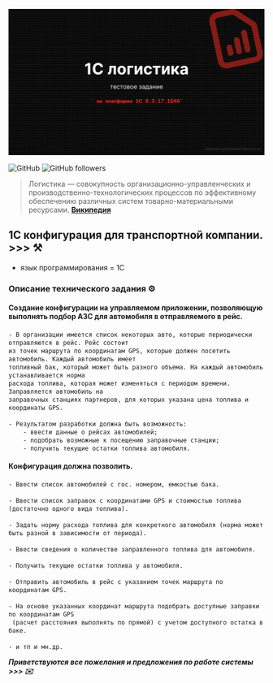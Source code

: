 <kbd><img src="img/1C_логистика.png" /></kbd>

![GitHub](https://img.shields.io/github/license/Alba3k/reserv_system_mendo?style=for-the-badge)
![GitHub followers](https://img.shields.io/github/followers/Alba3k?style=social)

> Логистика — совокупность организационно-управленческих и производственно-технологических процессов по эффективному обеспечению различных систем товарно-материальными ресурсами. [**Википедия**](https://ru.wikipedia.org/wiki/%D0%9B%D0%BE%D0%B3%D0%B8%D1%81%D1%82%D0%B8%D0%BA%D0%B0)

## 1C конфигурация для транспортной компании. >>> :hammer_and_pick:

 - язык программирования = 1С
 
### Описание технического задания :gear:

#### Создание конфигурации на управляемом приложении, позволяющую выполнять подбор АЗС для автомобиля в отправляемого в рейс.

	- В организации имеется список некоторых авто, которые периодически отправляются в рейс. Рейс состоит
	из точек маршрута по координатам GPS, которые должен посетить автомобиль. Каждый автомобиль имеет
	топливный бак, который может быть разного объема. На каждый автомобиль устанавливается норма 
	расхода топлива, которая может изменяться с периодом времени. Заправляется автомобиль на 
	заправочных станциях партнеров, для которых указана цена топлива и координаты GPS. 

	- Результатом разработки должна быть возможность: 
		- ввести данные о рейсах автомобилей; 
		- подобрать возможные к посещению заправочные станции; 
		- получить текущие остатки топлива автомобиля.

#### Конфигурация должна позволить.

	- Ввести список автомобилей с гос. номером, емкостью бака.

	- Ввести список заправок с координатами GPS и стоимостью топлива (достаточно одного вида топлива).

	- Задать норму расхода топлива для конкретного автомобиля (норма может быть разной в зависимости от периода).

	- Ввести сведения о количестве заправленного топлива для автомобиля.

	- Получить текущие остатки топлива у автомобиля.

	- Отправить автомобиль в рейс с указанием точек маршрута по координатам GPS.

	- На основе указанных координат маршрута подобрать доступные заправки по координатам GPS 
	 (расчет расстояния выполнять по прямой) с учетом доступного остатка в баке.

	- и тп и мн.др.


***Приветствуются все пожелания и предложения по работе системы >>> :envelope:***